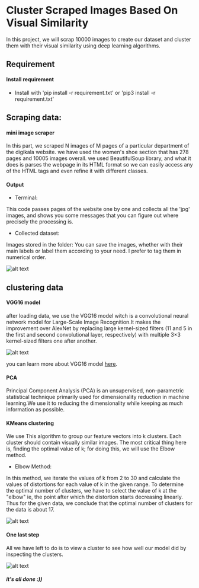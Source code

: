 # Cluster Scraped Images Based On Visual Similarity 

In this project, we will scrap 10000 images to create our dataset and cluster them with their visual similarity using deep learning algorithms.

## Requirement
#### Install requirement

* Install with 'pip install -r requirement.txt' or 'pip3 install -r requirement.txt'


## Scraping data:

#### mini image scraper

In this part, we scraped N images of M pages of a particular department of the digikala website. we have used the women's shoe section that has 278 pages and 10005 images overall. we used BeautifulSoup library, and what it does is parses the webpage in its HTML format so we can easily access any of the HTML tags and even refine it with different classes.

#### Output

* Terminal:

This code passes pages of the website one by one and collects all the 'jpg' images, and shows you some messages that you can figure out where precisely the processing is.

* Collected dataset:

Images stored in the folder:
You can save the images, whether with their main labels or label them according to your need. I prefer to tag them in numerical order.

![alt text](https://github.com/Mahsa-Pouramini/Creating-Dataset-Out-of-Web-Scraped-Images/blob/main/screen%20shots/all.jpg) 

## clustering data

#### VGG16 model

after loading data, we use the VGG16 model witch is a convolutional neural network model for Large-Scale Image Recognition.It makes the improvement over AlexNet by replacing large kernel-sized filters (11 and 5 in the first and second convolutional layer, respectively) with multiple 3×3 kernel-sized filters one after another.

![alt text](https://github.com/Mahsa-Pouramini/Creating-Dataset-Out-of-Web-Scraped-Images/blob/main/screen%20shots/vgg.PNG)

you can learn more about VGG16 model [here](https://neurohive.io/en/popular-networks/vgg16/).

#### PCA

Principal Component Analysis (PCA) is an unsupervised, non-parametric statistical technique primarily used for dimensionality reduction in machine learning.We use it to reducing the dimensionality while keeping as much information as possible.

#### KMeans clustering

We use This algorithm to group our feature vectors into k clusters. Each cluster should contain visually similar images.
The most critical thing here is, finding the optimal value of k; for doing this, we will use the Elbow method.

* Elbow Method:

In this method, we iterate the values of k from 2 to 30 and calculate the values of distortions for each value of k in the given range. To determine the optimal number of clusters, we have to select the value of k at the "elbow" ie, the point after which the distortion starts decreasing linearly. Thus for the given data, we conclude that the optimal number of clusters for the data is about 17.
 
![alt text](https://github.com/Mahsa-Pouramini/Creating-Dataset-Out-of-Web-Scraped-Images/blob/main/screen%20shots/elbow.PNG)

#### One last step

All we have left to do is to view a cluster to see how well our model did by inspecting the clusters.

![alt text](https://github.com/Mahsa-Pouramini/Creating-Dataset-Out-of-Web-Scraped-Images/blob/main/screen%20shots/clusterd.jpg)

##### it's all done :))



